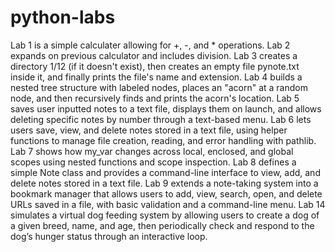 # python-labs

Lab 1 is a simple calculater allowing for +, -, and * operations.
Lab 2 expands on previous calculator and includes division.
Lab 3 creates a directory 1/12 (if it doesn't exist), then creates an empty file pynote.txt inside it, and finally prints the file's name and extension.
Lab 4 builds a nested tree structure with labeled nodes, places an "acorn" at a random node, and then recursively finds and prints the acorn's location.
Lab 5 saves user inputted notes to a text file, displays them on launch, and allows deleting specific notes by number through a text-based menu.
Lab 6 lets users save, view, and delete notes stored in a text file, using helper functions to manage file creation, reading, and error handling with pathlib.
Lab 7 shows how my_var changes across local, enclosed, and global scopes using nested functions and scope inspection.
Lab 8 defines a simple Note class and provides a command-line interface to view, add, and delete notes stored in a text file.
Lab 9 extends a note-taking system into a bookmark manager that allows users to add, view, search, open, and delete URLs saved in a file, with basic validation and a command-line menu.
Lab 14 simulates a virtual dog feeding system by allowing users to create a dog of a given breed, name, and age, then periodically check and respond to the dog’s hunger status through an interactive loop.

